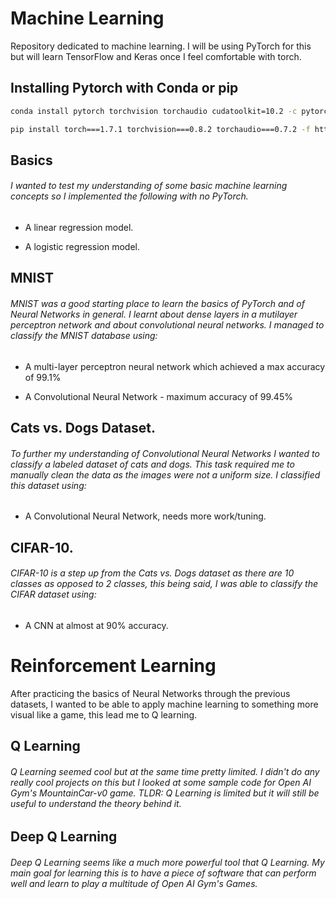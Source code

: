 # Machine Learning
Repository dedicated to machine learning. I will be using PyTorch for this but will learn TensorFlow and Keras once I feel comfortable with torch.

## Installing Pytorch with Conda or pip
```bash
conda install pytorch torchvision torchaudio cudatoolkit=10.2 -c pytorch

pip install torch===1.7.1 torchvision===0.8.2 torchaudio===0.7.2 -f https://download.pytorch.org/whl/torch_stable.html
```

## Basics
###### I wanted to test my understanding of some basic machine learning concepts so I implemented the following with no PyTorch.
* A linear regression model.

* A logistic regression model.

## MNIST
###### MNIST was a good starting place to learn the basics of PyTorch and of Neural Networks in general. I learnt about dense layers in a mutilayer perceptron network and about convolutional neural networks. I managed to classify the MNIST database using:
* A multi-layer perceptron neural network which achieved a max accuracy of 99.1%

* A Convolutional Neural Network - maximum accuracy of 99.45%

## Cats vs. Dogs Dataset.
###### To further my understanding of Convolutional Neural Networks I wanted to classify a labeled dataset of cats and dogs. This task required me to manually clean the data as the images were not a uniform size. I classified this dataset using:
* A Convolutional Neural Network, needs more work/tuning.

## CIFAR-10.
###### CIFAR-10 is a step up from the Cats vs. Dogs dataset as there are 10 classes as opposed to 2 classes, this being said, I was able to classify the CIFAR dataset using:
* A CNN at almost at 90% accuracy.

# Reinforcement Learning
After practicing the basics of Neural Networks through the previous datasets, I wanted to be able to apply machine learning to something more visual like a game, this lead me to Q learning.

## Q Learning
###### Q Learning seemed cool but at the same time pretty limited. I didn't do any really cool projects on this but I looked at some sample code for Open AI Gym's MountainCar-v0 game. TLDR: Q Learning is limited but it will still be useful to understand the theory behind it.

## Deep Q Learning
###### Deep Q Learning seems like a much more powerful tool that Q Learning. My main goal for learning this is to have a piece of software that can perform well and learn to play a multitude of Open AI Gym's Games.
